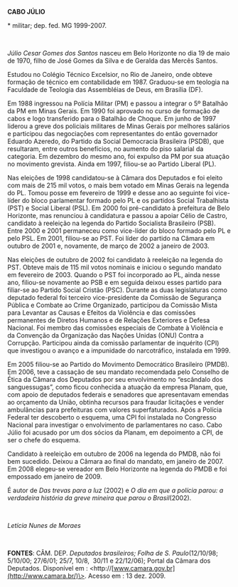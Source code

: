 **CABO JÚLIO**

\* militar; dep. fed. MG 1999-2007.

 

*Júlio Cesar Gomes dos Santos* nasceu em Belo Horizonte no dia 19 de
maio de 1970, filho de José Gomes da Silva e de Geralda das Mercês
Santos.

Estudou no Colégio Técnico Excelsior, no Rio de Janeiro, onde obteve
formação de técnico em contabilidade em 1987. Graduou-se em teologia na
Faculdade de Teologia das Assembléias de Deus, em Brasília (DF).

Em 1988 ingressou na Polícia Militar (PM) e passou a integrar o 5º
Batalhão da PM em Minas Gerais. Em 1990 foi aprovado no curso de
formação de cabos e logo transferido para o Batalhão de Choque. Em junho
de 1997 liderou a greve dos policiais militares de Minas Gerais por
melhores salários e participou das negociações com representantes do
então governador Eduardo Azeredo, do Partido da Social Democracia
Brasileira (PSDB), que resultaram, entre outros benefícios, no aumento
do piso salarial da categoria. Em dezembro do mesmo ano, foi expulso da
PM por sua atuação no movimento grevista. Ainda em 1997, filiou-se ao
Partido Liberal (PL).

Nas eleições de 1998 candidatou-se à Câmara dos Deputados e foi eleito
com mais de 215 mil votos, o mais bem votado em Minas Gerais na legenda
do PL. Tomou posse em fevereiro de 1999 e desse ano ao seguinte foi
vice-líder do bloco parlamentar formado pelo PL e os partidos Social
Trabalhista (PST) e Social Liberal (PSL). Em 2000 foi pré-candidato à
prefeitura de Belo Horizonte, mas renunciou à candidatura e passou a
apoiar Célio de Castro, candidato à reeleição na legenda do Partido
Socialista Brasileiro (PSB). Entre 2000 e 2001 permaneceu como
vice-líder do bloco formado pelo PL e pelo PSL. Em 2001, filiou-se ao
PST. Foi líder do partido na Câmara em outubro de 2001 e, novamente, de
março de 2002 a janeiro de 2003.

Nas eleições de outubro de 2002 foi candidato à reeleição na legenda do
PST. Obteve mais de 115 mil votos nominais e iniciou o segundo mandato
em fevereiro de 2003. Quando o PST foi incorporado ao PL, ainda nesse
ano, filiou-se novamente ao PSB e em seguida deixou esses partido para
filiar-se ao Partido Social Cristão (PSC). Durante as duas legislaturas
como deputado federal foi terceiro vice-presidente da Comissão de
Segurança Pública e Combate ao Crime Organizado, participou da Comissão
Mista para Levantar as Causas e Efeitos da Violência e das comissões
permanentes de Diretos Humanos e de Relações Exteriores e Defesa
Nacional. Foi membro das comissões especiais de Combate à Violência e da
Convenção da Organização das Nações Unidas (ONU) Contra a Corrupção.
Participou ainda da comissão parlamentar de inquérito (CPI) que
investigou o avanço e a impunidade do narcotráfico, instalada em 1999.

Em 2005 filiou-se ao Partido do Movimento Democrático Brasileiro (PMDB).
Em 2006, teve a cassação de seu mandato recomendada pelo Conselho de
Ética da Câmara dos Deputados por seu envolvimento no “escândalo dos
sanguessugas”, como ficou conhecida a atuação da empresa Planam, que,
com apoio de deputados federais e senadores que apresentavam emendas ao
orçamento da União, obtinha recursos para fraudar licitações e vender
ambulâncias para prefeituras com valores superfaturados. Após a Polícia
Federal ter descoberto o esquema, uma CPI foi instalada no Congresso
Nacional para investigar o envolvimento de parlamentares no caso. Cabo
Júlio foi acusado por um dos sócios da Planam, em depoimento a CPI, de
ser o chefe do esquema.

Candidato à reeleição em outubro de 2006 na legenda do PMDB, não foi bem
sucedido. Deixou a Câmara ao final do mandato, em janeiro de 2007. Em
2008 elegeu-se vereador em Belo Horizonte na legenda do PMDB e foi
empossado em janeiro de 2009.

É autor de *Das trevas para a luz* (2002) e *O dia em que a polícia
parou: a verdadeira história da greve mineira que parou o Brasil*(2002).

 

*Letícia Nunes de Moraes*

 

**FONTES**: CÂM. DEP. *Deputados brasileiros; Folha de S.
Paulo*(12/10/98; 5/10/00; 27/6/01; 25/7, 10/8,  30/11 e 22/12/06);
Portal da Câmara dos Deputados. Disponível em :
\<http://[www.camara.gov.br](http://www.camara.br/)\>. Acesso em : 13
dez. 2009.

 

 

 
